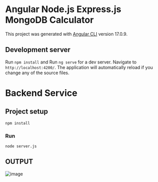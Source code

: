 # Angular Node.js Express.js MongoDB Calculator

This project was generated with [Angular CLI](https://github.com/angular/angular-cli) version 17.0.9.

## Development server
Run `npm install` and
Run `ng serve` for a dev server. Navigate to `http://localhost:4200/`. The application will automatically reload if you change any of the source files.

# Backend Service

## Project setup
```
npm install
```

### Run
```
node server.js
```


## OUTPUT
![image](https://github.com/JAJAKUL/calculator-node-express-mongodb-angular/assets/36547408/9c4458df-d969-4e9b-bbbe-37466062426b)
